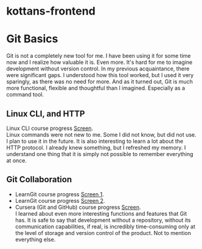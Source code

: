 # kottans-frontend

# Git Basics
Git is not a completely new tool for me. I have been using it for some time now and I realize how valuable it is. Even more. It's hard for me to imagine development without version control.
In my previous acquaintance, there were significant gaps. I understood how this tool worked, but I used it very sparingly, as there was no need for more.
And as it turned out, Git is much more functional, flexible and thoughtful than I imagined. Especially as a command tool.

## Linux CLI, and HTTP
Linux CLI course progress [Screen](https://github.com/ArtemBabenko/kottans-frontend/blob/main/task_linux_cli/linux_cli_screen.png).</br>
Linux commands were not new to me. Some I did not know, but did not use. I plan to use it in the future.
It is also interesting to learn a lot about the HTTP protocol. I already knew something, but I refreshed my memory. I understand one thing that it is simply not possible to remember everything at once.

## Git Collaboration
- LearnGit course progress [Screen 1](https://github.com/ArtemBabenko/kottans-frontend/blob/main/task_git_collaboration/learngit_1.png).
- LearnGit course progress [Screen 2](https://github.com/ArtemBabenko/kottans-frontend/blob/main/task_git_collaboration/learngit_2.png).
- Cursera (Git and GitHub) course progress [Screen](https://github.com/ArtemBabenko/kottans-frontend/blob/main/task_git_collaboration/cursera.png).</br>
I learned about even more interesting functions and features that Git has. It is safe to say that development without a repository, without its communication capabilities, if real, is incredibly time-consuming only at the level of storage and version control of the product. Not to mention everything else.
